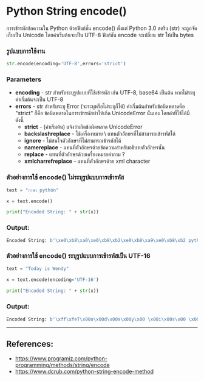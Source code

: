 # Python String encode()

การเข้ารหัสข้อความใน Python ด้วยฟังก์ชั่น encode() ตั้งแต่ Python 3.0 สตริง (str) จะถูกจัดเก็บเป็น Unicode โดยค่าเริ่มต้นจะเป็น UTF-8 
ฟังก์ชัน encode จะเปลี่ยน str ให้เป็น bytes 

### รูปแบบการใช้งาน

```python 
str.encode(encoding='UTF-8',errors='strict') 
```

### Parameters

- **encoding** - str สำหรับระบุรูปแบบที่ใช้เข้ารหัส เช่น UTF-8, base64 เป็นต้น หากไม่ระบุค่าเริ่มต้นจะเป็น UTF-8
- **errors** - str สำหรับระบุ Error (จะระบุหรือไม่ระบุก็ได้) ค่าเริ่มต้นสำหรับข้อผิดพลาดคือ "strict" ก็คือ ข้อผิดพลาดในการเข้ารหัสทำให้เกิด UnicodeError นั่นเอง โดยค่าที่ใช้ได้มีดังนี้
    - **strict** - (ค่าเริ่มต้น) แจ้งว่าเกิดข้อผิดพลาด UnicodeError
    - **backslashreplace** - ใช้เครื่องหมาย \ แทนตัวอักษรที่ไม่สามารถเข้ารหัสได้
    - **ignore** - ไม่สนใจตัวอักษรที่ไม่สามารถเข้ารหัสได้
    - **namereplace** - แทนที่ตัวอักษรด้วยข้อความสำหรับอธิบายตัวอักษรนั้น
    - **replace** - แทนที่ตัวอักษรด้วยเครื่องหมายคำถาม ?
    - **xmlcharrefreplace** - แทนที่ตัวอักษรด้วย xml character

### ตัวอย่างการใช้ encode() ไม่ระบุรูปแบบการเข้ารหัส

```python
text = "ภาษา pythön" 

x = text.encode()

print("Encoded String: " + str(x))
```

### Output:

```python
Encoded String: b'\xe0\xb8\xa0\xe0\xb8\xb2\xe0\xb8\xa9\xe0\xb8\xb2 pyth\xc3\xb6n' 
```

### ตัวอย่างการใช้ encode() ระบุรูปแบบการเข้ารหัสเป็น UTF-16

```python
text = "Today is Wendy"

x = text.encode(encoding='UTF-16')
 
print("Encoded String: " + str(x))
```

### Output:


```python
Encoded String: b'\xff\xfeT\x00o\x00d\x00a\x00y\x00 \x00i\x00s\x00 \x00W\x00e\x00n\x00d\x00y\x00'  
```



---
## References:

- https://www.programiz.com/python-programming/methods/string/encode
- https://www.dcrub.com/python-string-encode-method

